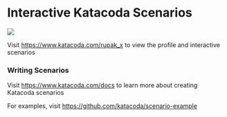 # Interactive Katacoda Scenarios

[![](http://shields.katacoda.com/katacoda/rupak_x/count.svg)](https://www.katacoda.com/rupak_x "Get your profile on Katacoda.com")

Visit https://www.katacoda.com/rupak_x to view the profile and interactive scenarios

### Writing Scenarios
Visit https://www.katacoda.com/docs to learn more about creating Katacoda scenarios

For examples, visit https://github.com/katacoda/scenario-example

